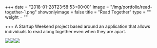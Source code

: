+++
date = "2018-01-28T23:58:53+00:00"
image = "/img/portfolio/read-together-1.png"
showonlyimage = false
title = "Read Together"
type = ""
weight = ""

+++
A Startup Weekend project based around an application that allows individuals to read along together even when they are apart.  
<!--more-->

![](/img/portfolio/read-together-1.png)![](/img/portfolio/read_together-3.png)![](/img/portfolio/read_together-2.png)